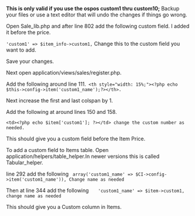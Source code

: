**This is only valid if you use the ospos custom1 thru custom10;**
Backup your files or use a text editor that will undo the changes if things go wrong.

Open Sale_lib.php and after line 802 add the following custom field. I added it before the price.

``'custom1' => $item_info->custom1,`` Change this to the custom field you want to add.

Save your changes.

Next open application/views/sales/register.php.

Add the following around line 111.`` <th style="width: 15%;"><?php echo $this->config->item('custom1_name');?></th>.``

Next increase the first and last colspan by 1.

Add the following at around lines 150 and 158.

``<td><?php echo $item['custom1']; ?></td> change the custom number as needed.``

This should give you a custom field before the Item Price.

To add a custom field to Items table. Open application/helpers/table_helper.In newer versions this is called Tabular_helper.

line 292 add the following `` array('custom1_name' => $CI->config->item('custom1_name')), Change name as needed``

Then at line 344 add the following ``	'custom1_name' => $item->custom1, change name as needed``

This should give you a Custom column in Items.




